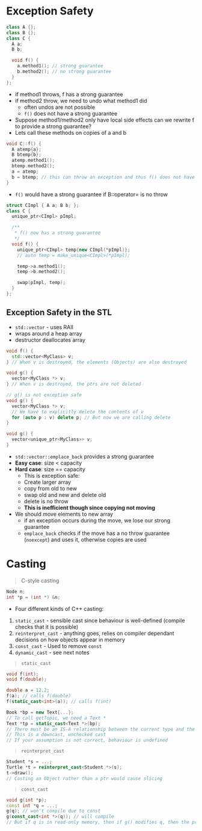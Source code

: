 # Exception Safety

```cpp
class A {};
class B {};
class C {
  A a;
  B b;

  void f() {
    a.method1(); // strong guarantee
    b.method2(); // no strong guarantee
  }
};
```

* if method1 throws, f has a strong guarantee
* if method2 throw, we need to undo what method1 did
  * often undos are not possible
  * `f()` does not have a strong guarantee
* Suppose method1/method2 only have local side effects can we rewrite f to provide a strong guarantee?
* Lets call these methods on copies of a and b

```cpp
void C::f() {
  A atemp{a};
  B btemp{b};
  atemp.method1();
  btemp.method2();
  a = atemp;
  b = btemp; // this can throw an exception and thus f() does not have a strong guarantee
}
```

* `f()` would have a strong guarantee if B::operator= is no throw

```cpp
struct CImpl { A a; B b; };
class C {
  unique_ptr<CImpl> pImpl;

  /**
   * f() now has a strong guarantee
   */
  void f() {
    unique_ptr<CImpl> temp{new CImpl(*pImpl)};
    // auto temp = make_unique<CImpl>(*pImpl);

    temp->a.method1();
    temp->b.method2();

    swap(pImpl, temp);
  }
};
```

## Exception Safety in the STL

* `std::vector` - uses RAII
* wraps around a heap array
* destructor deallocates array

```cpp
void f() {
  std::vector<MyClass> v;
} // When v is destroyed, the elements (Objects) are also destroyed
```

```cpp
void g() {
  vector<MyClass *> v;
} // When v is destroyed, the ptrs are not deleted

// g() is not exception safe
void g() {
  vector<MyClass *> v;
  // We have to explicitly delete the contents of v
  for (auto p : v) delete p; // But now we are calling delete
}
```

```cpp
void g() {
  vector<unique_ptr<MyClass>> v;
}
```

* `std::vector::emplace_back` provides a strong guarantee
* **Easy case**: size < capacity
* **Hard case**: size == capacity
  * This is exception safe:
  * Create larger array
  * copy from old to new
  * swap old and new and delete old
  * delete is no throw
  * **This is inefficient though since copying not moving**
* We should move elements to new array
  * if an exception occurs during the move, we lose our strong guarantee
  * `emplace_back` checks if the move has a no throw guarantee (`noexcept`) and uses it, otherwise copies are used

# Casting

> C-style casting

```c
Node n;
int *p = (int *) &n;
```

* Four different kinds of C++ casting:

1. `static_cast` - sensible cast since behaviour is well-defined (compile checks that it is possible)
2. `reinterpret_cast` - anything goes, relies on compiler dependant decisions on how objects appear in memory
3. `const_cast` - Used to remove `const`
4. `dynamic_cast` - see next notes

> `static_cast`

```cpp
void f(int);
void f(double);

double a = 12.2;
f(a); // calls f(double)
f(static_cast<int>(a)); // calls f(int)

Book *bp = new Text{...};
// To call getTopic, we need a Text *
Text *tp = static_cast<Text *>(bp);
// There must be an IS-A relationship between the current type and the requested type
// This is a downcast, unchecked cast
// If your assumption is not correct, behaviour is undefined
```

> `reinterpret_cast`

```cpp
Student *s = ...;
Turtle *t = reinterpret_cast<Student *>(s);
t->draw();
// Casting an Object rather than a ptr would cause slicing
```

> `const_cast`

```cpp
void g(int *p);
const int *q = ...;
g(q); // won't compile due to const
g(const_cast<int *>(q)); // will compile
// But if q is in read-only memory, then if g() modifies q, then the program will crash
```
